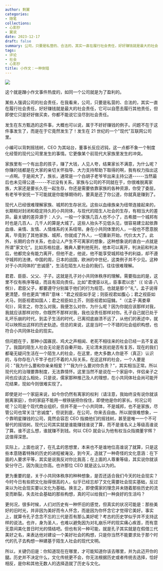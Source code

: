 ```yaml
---
author: 剩翼
categories:
- 随笔
collections:
- 心影抄
- 翼说
date: 2023-12-17
draft: false
summary: 公司，只要是私营的、合法的，其实一直在履行社会责任，好好赚钱就是最大的社会责任，它可以自愿去履行其他责任，但即使它只是好好做买卖，你都不能说它没尽到社会责任。
tags:
- 评论
- 社会
- 心影抄
title: 小作文：一种倒错
---
```


![](/img/xiaozuowen/xiaozuowen.jpg)

这个就是蹭小作文事件热度的，如同一个公司就是为了盈利的。

某些人强调公司的社会责任，在我看来，公司，只要是私营的、合法的，其实一直在履行社会责任，好好赚钱就是最大的社会责任，它可以自愿去履行其他责任，但即使它只是好好做买卖，你都不能说它没尽到社会责任。

发生在东方甄选的这件事，大概也可以说，属于不好好赚钱的例子。问题不在于这件事发生了，而是在于它竟然发生了！发生在 21 世纪的一个"现代"互联网公司里。

小编可以背刺摇钱树，CEO 为其站台，董事长反应迟钝，这一点都不象一个制度化经管的现代公司里发生的事情。它更像某个前现代大家族里发生的冲突。

家族里有一个有出息的孩子，赚了大钱，人见人夸，结果家长不满意，为什么呢？你赚的钱都是在大家的亲切关怀指导、大力支持帮助下取得的啊，我有权力指出这一点啊。于是闹大了，族长，通常是一个白胡子老爷爷出来主持公道------当然最后也未见得公道------不过没有关系，家族与公司的不同就在于，你很难脱离家族，大家还是要长久在一起生存，你还是需要依靠家族的各种资源，你受了委屈，有老爷爷安抚一下可能就是你能够期待的，要真是还了你公道，你就真是赚到了。

现代人已经很难理解家族、城邦的生存状况。这些以血缘族亲为纽带连接起来的，长期相对封闭和稳定持久的小共同体，与现代的陌生人社会的生存，有相当大的差异。最关键的差异源于：人少。一般一个家族几百人也不小了，古希腊一个城邦有时也是几百人、几千人的算是大城了。这些人抬头不见低头见，很容易建立起依靠血缘、亲情、友情、人情维系的关系纽带。身在小共同体里的人，一般也不愿意脱离，毕竟到了其他家族、城邦，你就成了外人，一切重新开始，代价太大了。此外，长期的合作关系，也会让人产生不可离家的想象，这种想象说的直白一点就是所谓"家文化"。比如苏格拉底，雅典人要判他死刑，他本可以离开，判决前和判决后，他都完全有能力离开，但他不走，他说，他不能享受城邦给予的利益，却不遵守城邦的法律。中国的周，日本的战国，欧洲的中世纪，这类例子并不少见。这种对于小共同体的"忠诚感"，生活在陌生人社会的我们，往往很难理解。

君君、臣臣、父父、子子。这就是孔子对小共同体秩序的理解。需要指出的是，这里不仅有秩序等级，而且有双向责任。比如"君使臣以礼，臣事君以忠"（《 论语·八佾》），君臣父子，都要遵守分别属于他们的行为规范，也就是那个"礼"。孟子说得更清楚，但也更具"博弈"意味："君之视臣如手足；则臣视君如腹心；君之视臣如犬马，则臣视君如国人；君之视臣如土芥，则臣视君如寇雠。"（《孟子·离娄章句》），简言之，你怎么对我，我便怎么对你，为什么呢？因为你就应该那样对我，我就应该那样对你，你既然不那样对我，我也没责任那样对你。孔子自己就已处于礼坏乐崩的时代，到孟子生活的时代，已离彻底崩溃不远了，从他们的表述中，就可以映照出这样的历史轨迹。但总的来说，这是当时一个不错的社会组织构想，也符合小共同体社会的现实。

但问题在于，那种小国寡民、鸡犬之声相闻、老死不相往来的社会已经一去不复返了。我国的陌生人社会无论是否自秦开始，无论清末民初是否有复苏，现在的我们都毫无疑问生活在一个陌生人的社会，在这里，绝大多数人你是不（真正）认识的，与你存在八千竿子也打不着的人际关系，在这这样的社会，一个人要是问："我为什么要和你亲亲相爱？""我为什么要对你负责？"，其实相当正常。所以现代化的治理要靠制度，无法靠情怀。这里当然不是说在一个家庭中，伴侣亲子之间也应该这么相处，只是说，儒家那种推己及人的理想，在小共同体社会尚可能开花结果，现如今则很难实现了。

即使是对一个家庭来说，如今你仍然有离家的权利（请注意，我始终没有说你就该脱离家庭），你的家庭不能用一根铁链把你拴住，即使他是你的家长。何况公司呢？公司是个现代商业组织，但并不是一个小共同体，不是城邦，也不是家族，尽管公司也常关注"忠诚度"，但说到底，在公司，你来去自由。所以就很难想象，一个靠明星赚钱的公司，竟然会容忍 CEO 指摘他们的摇钱树，甚至是唯一一个不可替代的摇钱树。现代公司其实就是谁能赚钱谁说了算，而不是谁名义上等级高谁说了算。谁不这么想，谁就赚不到钱。何以 CEO 就会认为他有权当众指摘董宇辉？这值得深思。

实际上，上面也说了，在孔孟的思想里，本来也不是谁地位高谁说了就算，只是这些本意随着特殊的历史的进程被淹没，到今天，造就了一种奇怪的文化意涵：在下面的人要求平等，其实是说我反对你比我高；在上面的人尊重等级，其实说你就该安分守己，因为我比你高。也许那位 CEO 就是这么以为的。

更为重要的是，关于小共同体秩序的种种想象，是否还适合我们今天的社会现实？今时今日有些把文化抬得很高的人，似乎已经忘却了文化需要社会现实基础，反过来以为社会现实要以文化为基础。换言之，即使儒家的理念并未随着那些历史的流变而断裂，失去社会基础的那些构想，真的可以给我们一种良好的生活吗？

更何况，很多时候，人们对历史有一种怀旧的感觉，但真实的状况可能是：那些美好的旧时光，并非因为美好而令人怀念，而是因为你怀念它才觉得它美好。事实上，就算令孔子念念不忘的三代是否有那么美好呢？考古的历史学似乎并不支持这样的说法。也许，身为圣人，也难以避免因为对礼崩乐坏的现实痛心疾首，而有意无意间美化昔日时光的情结吧。但也有另一种可能，就是孔子其实就是在假借三代美好之名，来表达他对建设一个美好社会的构想，只是你当然不能要求处于那个时代的孔子去构想一种建基于陌生人社会的现代文明。

所以，关键仍旧是：你知道现在在哪里，才可能知道你该去哪里，并为此迈开你的腿。历史并不决定什么，文化传统更不会，你无法根据历史或者传统去选择，恰好相反，是你和其他无数人的选择造就了历史与文化。
